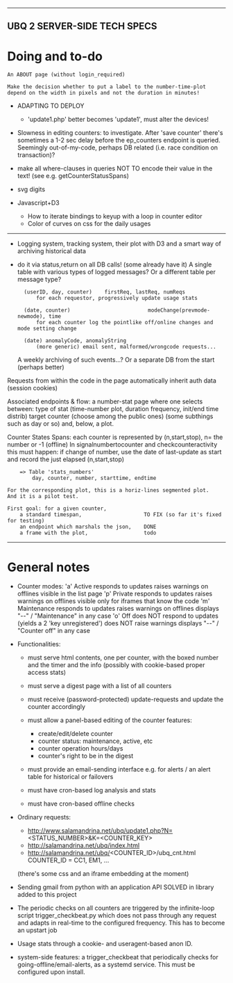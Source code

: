 ----------------------------
UBQ 2 SERVER-SIDE TECH SPECS
----------------------------

# Doing and to-do

    An ABOUT page (without login_required)

    Make the decision whether to put a label to the number-time-plot depend on the width in pixels and not the duration in minutes!

- ADAPTING TO DEPLOY
    * 'update1.php' better becomes 'update1', must alter the devices!

- Slowness in editing counters: to investigate. After 'save counter' there's sometimes a 1-2 sec delay
    before the ep_counters endpoint is queried. Seemingly out-of-my-code,
    perhaps DB related (i.e. race condition on transaction)?

- make all where-clauses in queries NOT TO encode their value in the text! (see e.g. getCounterStatusSpans)

- svg digits

- Javascript+D3
    * How to iterate bindings to keyup with a loop in counter editor
    * Color of curves on css for the daily usages

*******

- Logging system, tracking system, their plot with D3 and a smart way of archiving historical data
- do it via status,return on all DB calls! (some already have it)
    A single table with various types of logged messages? Or a different table per message type?

        (userID, day, counter)    firstReq, lastReq, numReqs
            for each requestor, progressively update usage stats

        (date, counter)                         modeChange(prevmode-newmode), time
            for each counter log the pointlike off/online changes and mode setting change

        (date) anomalyCode, anomalyString
            (more generic) email sent, malformed/wrongcode requests...

    A weekly archiving of such events...? Or a separate DB from the start (perhaps better)

Requests from within the code in the page automatically inherit auth data (session cookies)

Associated endpoints & flow:
    a number-stat page where one selects between:
        type of stat (time-number plot, duration frequency, init/end time distrib)
        target counter (choose among the public ones)
        (some subthings such as day or so)
    and, below, a plot.

Counter States Spans:
    each counter is represented by (n,start,stop), n= the number or -1 (offline)
    In signalnumbertocounter and checkcounteractivity this must happen:
        if change of number, use the date of last-update as start and record the
        just elapsed (n,start,stop)

        => Table 'stats_numbers'
            day, counter, number, starttime, endtime

    For the corresponding plot, this is a horiz-lines segmented plot.
    And it is a pilot test.

    First goal: for a given counter,
        a standard timespan,                    TO FIX (so far it's fixed for testing)
        an endpoint which marshals the json,    DONE
        a frame with the plot,                  todo


**********

# General notes

* Counter modes:
    'a'     Active
                responds to updates
                raises warnings on offlines
                visible in the list page
    'p'     Private
                responds to updates
                raises warnings on offlines
                visible only for iframes that know the code
    'm'     Maintenance
                responds to updates
                raises warnings on offlines
                displays "--" / "Maintenance" in any case
    'o'     Off
                does NOT respond to updates (yields a 2 'key unregistered')
                does NOT raise warnings
                displays "--" / "Counter off" in any case

* Functionalities:
    - must serve html contents, one per counter, with the boxed number and the timer and the info
        (possibly with cookie-based proper access stats)
    - must serve a digest page with a list of all counters
    - must receive (password-protected) update-requests and update the counter accordingly
    
    - must allow a panel-based editing of the counter features:
        - create/edit/delete counter
        - counter status: maintenance, active, etc
        - counter operation hours/days
        - counter's right to be in the digest

    - must provide an email-sending interface e.g. for alerts / an alert table for historical or failovers
    
    - must have cron-based log analysis and stats
    - must have cron-based offline checks

* Ordinary requests:
    - http://www.salamandrina.net/ubq/update1.php?N=<STATUS_NUMBER>&K=<COUNTER_KEY>
    - http://salamandrina.net/ubq/index.html
    - http://salamandrina.net/ubq/<COUNTER_ID>/ubq_cnt.html
        COUNTER_ID = CC1, EM1, ...
    
    (there's some css and an iframe embedding at the moment)

* Sending gmail from python with an application API
    SOLVED in library added to this project

* The periodic checks on all counters are triggered by the infinite-loop script trigger_checkbeat.py
    which does not pass through any request and adapts in real-time to the configured frequency.
    This has to become an upstart job

* Usage stats through a cookie- and useragent-based anon ID.

* system-side features: a trigger_checkbeat that periodically checks for going-offline/email-alerts,
  as a systemd service. This must be configured upon install.